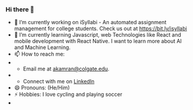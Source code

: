 ### Hi there 👋

- 🔭 I’m currently working on iSyllabi - An automated assignment management for college students. Check us out at https://bit.ly/isyllabi
- 🌱 I’m currently learning Javascript, web Technologies like React and mobile development with React Native. I want to learn more about AI and Machine Learning.
- 📫 How to reach me:
- - Email me at akamran@colgate.edu.
- - Connect with me on [LinkedIn](https://www.linkedin.com/in/ahmed-muyen-kamran)
- 😄 Pronouns: (He/Him)
- ⚡ Hobbies: I love cycling and playing soccer
- [imgur]: (https://i.imgur.com/Rm2BpU5.jpg)
<!--
**akamran2001/akamran2001** is a ✨ _special_ ✨ repository because its `README.md` (this file) appears on your GitHub profile.

Here are some ideas to get you started:

- 🔭 I’m currently working on ...
- 🌱 I’m currently learning ...
- 👯 I’m looking to collaborate on ...
- 🤔 I’m looking for help with ...
- 💬 Ask me about ...
- 📫 How to reach me: ...
- 😄 Pronouns: ...
- ⚡ Fun fact: ...
  -->
